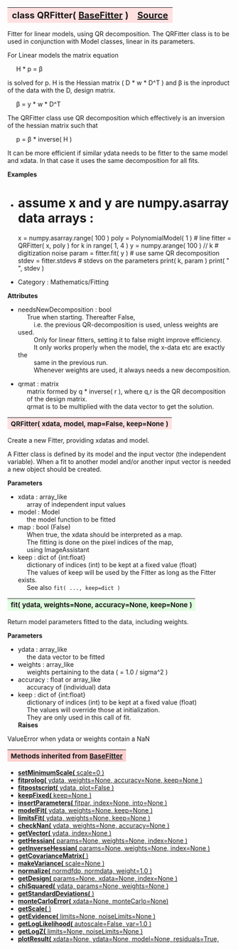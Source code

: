 ---
---
<br><br>

<a name="QRFitter"></a>
<table><thead style="background-color:#FFE0E0; width:100%; font-size:20px"><tr><th style="text-align:left">
<strong>class QRFitter(</strong> <a href="./BaseFitter.html">BaseFitter</a> )</th><th style="text-align:right"><a href=https://github.com/dokester/BayesicFitting/blob/master/BayesicFitting/source/QRFitter.py target=_blank>Source</a></th></tr></thead></table>
<p>

Fitter for linear models, using QR decomposition.
The QRFitter class is to be used in conjunction with Model classes, linear
in its parameters.

For Linear models the matrix equation

&nbsp;&nbsp;&nbsp;&nbsp; H * p = &beta;<br>

is solved for p. H is the Hessian matrix ( D * w * D^T )
and &beta; is the inproduct of the data with the D, design matrix.

&nbsp;&nbsp;&nbsp;&nbsp; &beta; = y * w * D^T<br>

The QRFitter class use QR decomposition which effectively is an inversion
of the hessian matrix such that

&nbsp;&nbsp;&nbsp;&nbsp; p = &beta; * inverse( H )<br>

It can be more efficient if
similar ydata needs to be fitter to the same model and xdata.
In that case it uses the same decomposition for all fits.

<b>Examples</b>

* # assume x and y are numpy.asarray data arrays : <br>
    x = numpy.asarray.range( 100 )
    poly = PolynomialModel( 1 )                             # line
    fitter = QRFitter( x, poly )
    for k in range( 1, 4 ) 
        y = numpy.arange( 100 ) // k                        # digitization noise
        param = fitter.fit( y )                             # use same QR decomposition
        stdev = fitter.stdevs                               # stdevs on the parameters
        print( k, param )
        print( " ", stdev )

* Category :     Mathematics/Fitting<br>

<b>Attributes</b>

* needsNewDecomposition  :  bool<br>
&nbsp;&nbsp;&nbsp;&nbsp; True when starting. Thereafter False,<br>
&nbsp;&nbsp;&nbsp;&nbsp;&nbsp;&nbsp;&nbsp;&nbsp; i.e. the previous QR-decomposition is used, unless weights are used.<br>
&nbsp;&nbsp;&nbsp;&nbsp;&nbsp;&nbsp;&nbsp;&nbsp; Only for linear fitters, setting it to false might improve efficiency.<br>
&nbsp;&nbsp;&nbsp;&nbsp;&nbsp;&nbsp;&nbsp;&nbsp; It only works properly when the model, the x-data etc are exactly the<br>
&nbsp;&nbsp;&nbsp;&nbsp;&nbsp;&nbsp;&nbsp;&nbsp; same in the previous run.<br>
&nbsp;&nbsp;&nbsp;&nbsp;&nbsp;&nbsp;&nbsp;&nbsp; Whenever weights are used, it always needs a new decomposition.<br>

* qrmat  :  matrix<br>
&nbsp;&nbsp;&nbsp;&nbsp; matrix formed by q * inverse( r ), where q,r is the QR decomposition<br>
&nbsp;&nbsp;&nbsp;&nbsp; of the design matrix.<br>
&nbsp;&nbsp;&nbsp;&nbsp; qrmat is to be multiplied with the data vector to get the solution.<br>


<a name="QRFitter"></a>
<table><thead style="background-color:#FFE0E0; width:100%; font-size:15px"><tr><th style="text-align:left">
<strong>QRFitter(</strong> xdata, model, map=False, keep=None )
</th></tr></thead></table>
<p>

Create a new Fitter, providing xdatas and model.

A Fitter class is defined by its model and the input vector (the
independent variable). When a fit to another model and/or another
input vector is needed a new object should be created.

<b>Parameters</b>

* xdata  :  array_like<br>
&nbsp;&nbsp;&nbsp;&nbsp; array of independent input values<br>
* model  :  Model<br>
&nbsp;&nbsp;&nbsp;&nbsp; the model function to be fitted<br>
* map  :  bool (False)<br>
&nbsp;&nbsp;&nbsp;&nbsp; When true, the xdata should be interpreted as a map.<br>
&nbsp;&nbsp;&nbsp;&nbsp; The fitting is done on the pixel indices of the map,<br>
&nbsp;&nbsp;&nbsp;&nbsp; using ImageAssistant<br>
* keep  :  dict of {int:float}<br>
&nbsp;&nbsp;&nbsp;&nbsp; dictionary of indices (int) to be kept at a fixed value (float)<br>
&nbsp;&nbsp;&nbsp;&nbsp; The values of keep will be used by the Fitter as long as the Fitter exists.<br>
&nbsp;&nbsp;&nbsp;&nbsp; See also `fit( ..., keep=dict )`<br>


<a name="fit"></a>
<table><thead style="background-color:#E0FFE0; width:100%; font-size:15px"><tr><th style="text-align:left">
<strong>fit(</strong> ydata, weights=None, accuracy=None, keep=None )
</th></tr></thead></table>
<p>

Return model parameters fitted to the data, including weights.

<b>Parameters</b>

* ydata  :  array_like<br>
&nbsp;&nbsp;&nbsp;&nbsp; the data vector to be fitted<br>
* weights  :  array_like<br>
&nbsp;&nbsp;&nbsp;&nbsp; weights pertaining to the data ( = 1.0 / sigma^2 )<br>
* accuracy  :  float or array_like<br>
&nbsp;&nbsp;&nbsp;&nbsp; accuracy of (individual) data<br>
* keep  :  dict of {int:float}<br>
&nbsp;&nbsp;&nbsp;&nbsp; dictionary of indices (int) to be kept at a fixed value (float)<br>
&nbsp;&nbsp;&nbsp;&nbsp; The values will override those at initialization.<br>
&nbsp;&nbsp;&nbsp;&nbsp; They are only used in this call of fit.<br>
<b>Raises</b>

ValueError when ydata or weights contain a NaN


<table><thead style="background-color:#FFD0D0; width:100%; font-size:15px"><tr><th style="text-align:left">
<strong>Methods inherited from</strong> <a href="./BaseFitter.html">BaseFitter</a></th></tr></thead></table>


* [<strong>setMinimumScale(</strong> scale=0 ) ](./BaseFitter.md#setMinimumScale)
* [<strong>fitprolog(</strong> ydata, weights=None, accuracy=None, keep=None ) ](./BaseFitter.md#fitprolog)
* [<strong>fitpostscript(</strong> ydata, plot=False ) ](./BaseFitter.md#fitpostscript)
* [<strong>keepFixed(</strong> keep=None ) ](./BaseFitter.md#keepFixed)
* [<strong>insertParameters(</strong> fitpar, index=None, into=None ) ](./BaseFitter.md#insertParameters)
* [<strong>modelFit(</strong> ydata, weights=None, keep=None )](./BaseFitter.md#modelFit)
* [<strong>limitsFit(</strong> ydata, weights=None, keep=None ) ](./BaseFitter.md#limitsFit)
* [<strong>checkNan(</strong> ydata, weights=None, accuracy=None )](./BaseFitter.md#checkNan)
* [<strong>getVector(</strong> ydata, index=None )](./BaseFitter.md#getVector)
* [<strong>getHessian(</strong> params=None, weights=None, index=None )](./BaseFitter.md#getHessian)
* [<strong>getInverseHessian(</strong> params=None, weights=None, index=None )](./BaseFitter.md#getInverseHessian)
* [<strong>getCovarianceMatrix(</strong> )](./BaseFitter.md#getCovarianceMatrix)
* [<strong>makeVariance(</strong> scale=None )](./BaseFitter.md#makeVariance)
* [<strong>normalize(</strong> normdfdp, normdata, weight=1.0 ) ](./BaseFitter.md#normalize)
* [<strong>getDesign(</strong> params=None, xdata=None, index=None )](./BaseFitter.md#getDesign)
* [<strong>chiSquared(</strong> ydata, params=None, weights=None )](./BaseFitter.md#chiSquared)
* [<strong>getStandardDeviations(</strong> )](./BaseFitter.md#getStandardDeviations)
* [<strong>monteCarloError(</strong> xdata=None, monteCarlo=None)](./BaseFitter.md#monteCarloError)
* [<strong>getScale(</strong> )](./BaseFitter.md#getScale)
* [<strong>getEvidence(</strong> limits=None, noiseLimits=None )](./BaseFitter.md#getEvidence)
* [<strong>getLogLikelihood(</strong> autoscale=False, var=1.0 ) ](./BaseFitter.md#getLogLikelihood)
* [<strong>getLogZ(</strong> limits=None, noiseLimits=None )](./BaseFitter.md#getLogZ)
* [<strong>plotResult(</strong> xdata=None, ydata=None, model=None, residuals=True,](./BaseFitter.md#plotResult)
